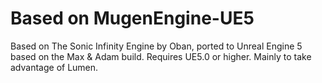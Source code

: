 # Based on MugenEngine-UE5
Based on The Sonic Infinity Engine by Oban, ported to Unreal Engine 5 based on the Max & Adam build. Requires UE5.0 or higher. Mainly to take advantage of Lumen.

